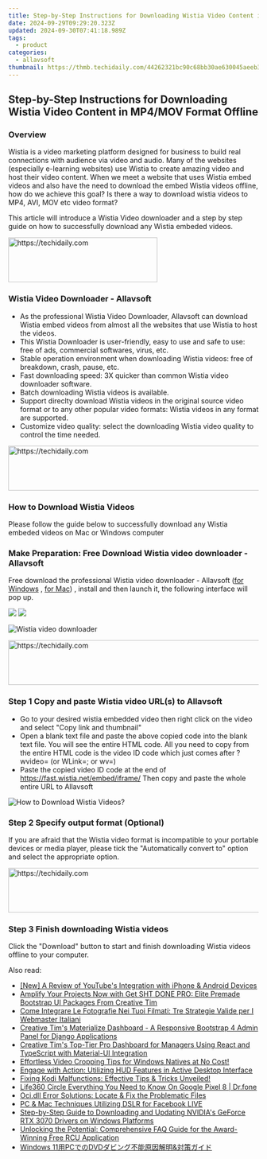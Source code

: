 ```yaml
---
title: Step-by-Step Instructions for Downloading Wistia Video Content in MP4/MOV Format Offline
date: 2024-09-29T09:29:20.323Z
updated: 2024-09-30T07:41:18.989Z
tags:
  - product
categories:
  - allavsoft
thumbnail: https://thmb.techidaily.com/44262321bc90c68bb30ae630045aeeb3d770e257348f6459d0e721b586277723.jpg
---
```


## Step-by-Step Instructions for Downloading Wistia Video Content in MP4/MOV Format Offline

### Overview

Wistia is a video marketing platform designed for business to build real connections with audience via video and audio. Many of the websites (especially e-learning websites) use Wistia to create amazing video and host their video content. When we meet a website that uses Wistia embed videos and also have the need to download the embed Wistia videos offline, how do we achieve this goal? Is there a way to download wistia videos to MP4, AVI, MOV etc video format?

This article will introduce a Wistia Video downloader and a step by step guide on how to successfully download any Wistia embeded videos.

<!-- affiliate ads begin -->
<a href="https://aligracehair.sjv.io/c/5597632/1925565/19272" target="_top" id="1925565">
  <img src="//a.impactradius-go.com/display-ad/19272-1925565" border="0" alt="https://techidaily.com" width="300" height="90"/>
</a>
<img height="0" width="0" src="https://aligracehair.sjv.io/i/5597632/1925565/19272" style="position:absolute;visibility:hidden;" border="0" />
<!-- affiliate ads end -->

### Wistia Video Downloader - Allavsoft

* As the professional Wistia Video Downloader, Allavsoft can download Wistia embed videos from almost all the websites that use Wistia to host the videos.
* This Wistia Downloader is user-friendly, easy to use and safe to use: free of ads, commercial softwares, virus, etc.
* Stable operation environment when downloading Wistia videos: free of breakdown, crash, pause, etc.
* Fast downloading speed: 3X quicker than common Wistia video downloader software.
* Batch downloading Wistia videos is available.
* Support direclty download Wistia videos in the original source video format or to any other popular video formats: Wistia videos in any format are supported.
* Customize video quality: select the downloading Wistia video quality to control the time needed.

<!-- affiliate ads begin -->
<a href="https://25home.pxf.io/c/5597632/2148650/16836" target="_top" id="2148650">
  <img src="//a.impactradius-go.com/display-ad/16836-2148650" border="0" alt="https://techidaily.com" width="728" height="90"/>
</a>
<img height="0" width="0" src="https://25home.pxf.io/i/5597632/2148650/16836" style="position:absolute;visibility:hidden;" border="0" />
<!-- affiliate ads end -->

### How to Download Wistia Videos

Please follow the guide below to successfully download any Wistia embeded videos on Mac or Windows computer

### Make Preparation: Free Download Wistia video downloader - Allavsoft

Free download the professional Wistia video downloader - Allavsoft ([for Windows](https://tools.techidaily.com/allavsoft/products/) , [for Mac](https://tools.techidaily.com/allavsoft/products/)) , install and then launch it, the following interface will pop up.

[![](https://www.allavsoft.com/how-to/../images/how-to/free-download-win.jpg)](https://tools.techidaily.com/allavsoft/products/) [![](https://www.allavsoft.com/how-to/../images/how-to/free-download-mac.jpg)](https://tools.techidaily.com/allavsoft/products/)

![Wistia video downloader](https://www.allavsoft.com/how-to/../images/allavsoft/screen-shot-600.jpg)

<!-- affiliate ads begin -->
<a href="https://ephamedtechinc.pxf.io/c/5597632/2123509/26400" target="_top" id="2123509">
  <img src="//a.impactradius-go.com/display-ad/26400-2123509" border="0" alt="https://techidaily.com" width="728" height="90"/>
</a>
<img height="0" width="0" src="https://ephamedtechinc.pxf.io/i/5597632/2123509/26400" style="position:absolute;visibility:hidden;" border="0" />
<!-- affiliate ads end -->

### Step 1 Copy and paste Wistia video URL(s) to Allavsoft

* Go to your desired wistia embedded video then right click on the video and select "Copy link and thumbnail"
* Open a blank text file and paste the above copied code into the blank text file. You will see the entire HTML code. All you need to copy from the entire HTML code is the video ID code which just comes after ?wvideo= (or WLink=; or wv=)
* Paste the copied video ID code at the end of https://fast.wistia.net/embed/iframe/ Then copy and paste the whole entire URL to Allavsoft

![How to Download Wistia Videos?](https://www.allavsoft.com/how-to/../images/how-to/download-jibjab-videos/download-jibjab-videos.jpg)

### Step 2 Specify output format (Optional)

If you are afraid that the Wistia video format is incompatible to your portable devices or media player, please tick the "Automatically convert to" option and select the appropriate option.

<!-- affiliate ads begin -->
<a href="https://wigfever.sjv.io/c/5597632/2014859/22899" target="_top" id="2014859">
  <img src="//a.impactradius-go.com/display-ad/22899-2014859" border="0" alt="https://techidaily.com" width="728" height="90"/>
</a>
<img height="0" width="0" src="https://wigfever.sjv.io/i/5597632/2014859/22899" style="position:absolute;visibility:hidden;" border="0" />
<!-- affiliate ads end -->

### Step 3 Finish downloading Wistia videos

Click the "Download" button to start and finish downloading Wistia videos offline to your computer.

<ins class="adsbygoogle"
     style="display:block"
     data-ad-format="autorelaxed"
     data-ad-client="ca-pub-7571918770474297"
     data-ad-slot="1223367746"></ins>

<ins class="adsbygoogle"
     style="display:block"
     data-ad-client="ca-pub-7571918770474297"
     data-ad-slot="8358498916"
     data-ad-format="auto"
     data-full-width-responsive="true"></ins>

<span class="atpl-alsoreadstyle">Also read:</span>
<div><ul>
<li><a href="https://youtube-videos.techidaily.com/new-a-review-of-youtubes-integration-with-iphone-and-android-devices/"><u>[New] A Review of YouTube's Integration with iPhone & Android Devices</u></a></li>
<li><a href="https://discover-data.techidaily.com/amplify-your-projects-now-with-get-sht-done-pro-elite-premade-bootstrap-ui-packages-from-creative-tim/"><u>Amplify Your Projects Now with Get SHT DONE PRO: Elite Premade Bootstrap UI Packages From Creative Tim</u></a></li>
<li><a href="https://blog-min.techidaily.com/come-integrare-le-fotografie-nei-tuoi-filmati-tre-strategie-valide-per-i-webmaster-italiani/"><u>Come Integrare Le Fotografie Nei Tuoi Filmati: Tre Strategie Valide per I Webmaster Italiani</u></a></li>
<li><a href="https://discover-data.techidaily.com/creative-tims-materialize-dashboard-a-responsive-bootstrap-4-admin-panel-for-django-applications/"><u>Creative Tim's Materialize Dashboard - A Responsive Bootstrap 4 Admin Panel for Django Applications</u></a></li>
<li><a href="https://discover-data.techidaily.com/creative-tims-top-tier-pro-dashboard-for-managers-using-react-and-typescript-with-material-ui-integration/"><u>Creative Tim's Top-Tier Pro Dashboard for Managers Using React and TypeScript with Material-UI Integration</u></a></li>
<li><a href="https://tech-hub.techidaily.com/effortless-video-cropping-tips-for-windows-natives-at-no-cost/"><u>Effortless Video Cropping Tips for Windows Natives at No Cost!</u></a></li>
<li><a href="https://discover-data.techidaily.com/engage-with-action-utilizing-hud-features-in-active-desktop-interface/"><u>Engage with Action: Utilizing HUD Features in Active Desktop Interface</u></a></li>
<li><a href="https://common-error.techidaily.com/1723210270675-fixing-kodi-malfunctions-effective-tips-and-tricks-unveiled/"><u>Fixing Kodi Malfunctions: Effective Tips & Tricks Unveiled!</u></a></li>
<li><a href="https://fake-location.techidaily.com/life360-circle-everything-you-need-to-know-on-google-pixel-8-drfone-by-drfone-virtual-android/"><u>Life360 Circle Everything You Need to Know On Google Pixel 8 | Dr.fone</u></a></li>
<li><a href="https://techno-recovery.techidaily.com/ocidll-error-solutions-locate-and-fix-the-problematic-files/"><u>Oci.dll Error Solutions: Locate & Fix the Problematic Files</u></a></li>
<li><a href="https://facebook-clips.techidaily.com/pc-and-mac-techniques-utilizing-dslr-for-facebook-live/"><u>PC & Mac Techniques Utilizing DSLR for Facebook LIVE</u></a></li>
<li><a href="https://win-dash.techidaily.com/step-by-step-guide-to-downloading-and-updating-nvidias-geforce-rtx-3070-drivers-on-windows-platforms/"><u>Step-by-Step Guide to Downloading and Updating NVIDIA's GeForce RTX 3070 Drivers on Windows Platforms</u></a></li>
<li><a href="https://discover-data.techidaily.com/unlocking-the-potential-comprehensive-faq-guide-for-the-award-winning-free-rcu-application/"><u>Unlocking the Potential: Comprehensive FAQ Guide for the Award-Winning Free RCU Application</u></a></li>
<li><a href="https://tech-revival.techidaily.com/windows-11pcdvdand/"><u>Windows 11用PCでのDVDダビング不能原因解明&対策ガイド</u></a></li>
</ul></div>

